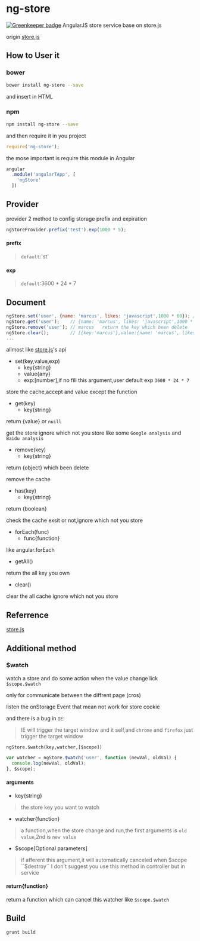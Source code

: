 # ng-store

[![Greenkeeper badge](https://badges.greenkeeper.io/axetroy/ng-store.svg)](https://greenkeeper.io/)
AngularJS store service base on store.js

origin [store.js](https://github.com/marcuswestin/store.js)

## How to User it

### bower 

```bash
bower install ng-store --save
```
and insert in HTML

### npm
```bash
npm install ng-store --save
```
and then require it in you project
```javascript
require('ng-store');
```

the mose important is require this module in Angular
```javascript
angular
  .module('angularTApp', [
    'ngStore'
  ])
```

## Provider

provider 2 method to config storage prefix and expiration

```javascript
ngStoreProvider.prefix('test').exp(1000 * 5);
```

#### prefix

> `default`:'st'

#### exp

> `default`:3600 * 24 * 7

## Document

```javascript
ngStore.set('user', {name: 'marcus', likes: 'javascript',1000 * 60}); // store a object in 1 min
ngStore.get('user');    // {name: 'marcus', likes: 'javascript',1000 * 60}
ngStore.remove('user'); // marcus   return the key which been delete
ngStore.clear();        // [{key:'marcus'},value:{name: 'marcus', likes: 'javascript',1000 * 60}]     return a list which been delete
...
```

allmost like [store.js](https://github.com/marcuswestin/store.js)'s api

- set(key,value,exp)
  - key{string}
  - value{any}
  - exp:[number],if no fill this argument,user default exp ``3600 * 24 * 7``

store the cache,accept and value except the function

- get(key)
  - key{string}

return {value} or ``nuill``

get the store ignore which not you store like some ``Google analysis`` and ``Baidu analysis`` 

- remove(key)
  - key{string}

return {object} which been delete

remove the cache 

- has(key)
  - key{string}

return {boolean} 

check the cache exsit or not,ignore which not you store

- forEach(func)
  - func{function}

like angular.forEach

- getAll()

return the all key you own

- clear()

clear the all cache ignore which not you store

## Referrence 
[store.js](https://github.com/marcuswestin/store.js)

## Additional method

### $watch

watch a store and do some action when the value change lick ``$scope.$watch``

only for communicate between the diffrent page (cros)

listen the onStorage Event that mean not work for store cookie

and there is a bug in ``IE``:

> IE will trigger the target window and it self,and ``chrome`` and ``firefox`` just trigger the target window

``ngStore.$watch(key,watcher,[$scope])``

```javascript
var watcher = ngStore.$watch('user', function (newVal, oldVal) {
  console.log(newVal, oldVal);
}, $scope);
```

#### arguments

- key{string}

> the store key you want to watch

- watcher{function}

> a function,when the store change and run,the first arguments is ``old value``,2nd is ``new value``

- $scope[Optional parameters]

> if afferent this argument,it will automatically canceled when $scope ``$destroy``
> I don't suggest you use this method in controller but in service

#### return{function}

return a function which can cancel this watcher like ``$scope.$watch``

## Build

```bash
grunt build
```

